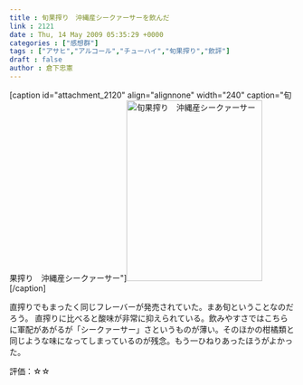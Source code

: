 ```yaml
---
title : 旬果搾り　沖縄産シークァーサーを飲んだ
link : 2121
date : Thu, 14 May 2009 05:35:29 +0000
categories : ["感想群"]
tags : ["アサヒ","アルコール","チューハイ","旬果搾り","飲評"]
draft : false
author : 倉下忠憲
---
```


[caption id="attachment_2120" align="alignnone" width="240" caption="旬果搾り　沖縄産シークァーサー"]<img src="https://rashita.net/blog/wp-content/uploads/2009/05/090512_14310001.jpg" alt="旬果搾り　沖縄産シークァーサー" title="旬果搾り　沖縄産シークァーサー" width="240" height="320" class="size-full wp-image-2120" />[/caption]

直搾りでもまったく同じフレーバーが発売されていた。まあ旬ということなのだろう。
直搾りに比べると酸味が非常に抑えられている。飲みやすさではこちらに軍配があがるが「シークァーサー」さというものが薄い。そのほかの柑橘類と同じような味になってしまっているのが残念。もう一ひねりあったほうがよかった。

評価：☆☆